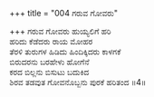 +++
title = "004 ಗರುವ ಗೋವರು"

+++
ಗರುವ ಗೋವರು ಹುಯ್ಯಲಿಗೆ ಹರಿ  
ಹರಿದು ಕೆಡೆದರು ರಾಯ ಮೋಹರ  
ತೆರಳಿ ತುರುಗಳ ಹಿಡಿದು ಹಿಂದಿಕ್ಕಿದರು ಕಾಳಗಕೆ  
ಬಿರುದರನು ಬರಹೇಳು ಹೋಗೆನೆ  
ಕರದ ಬಿಲ್ಲನು ಬಿಸುಟು ಬದುಕಿದ  
ಶಿರವ ತಡವುತ ಗೋವನೊಬ್ಬನು ಪುರಕೆ ಹರಿತಂದ      ॥4॥